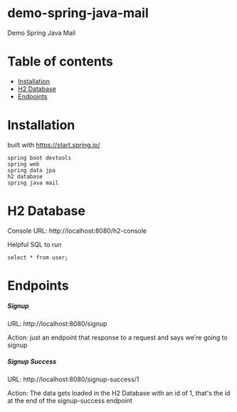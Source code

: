 # demo-spring-java-mail
Demo Spring Java Mail

Table of contents
=================
<!--ts-->
   * [Installation](#installation)
   * [H2 Database](#h2-database)
   * [Endpoints](#endpoints)
<!--te-->

Installation
============

built with https://start.spring.io/

```
spring boot devtools
spring web
spring data jpa
h2 database
spring java mail
```

H2 Database
============
Console URL: http://localhost:8080/h2-console

Helpful SQL to run
```
select * from user;
```

Endpoints
============

##### Signup

URL: http://localhost:8080/signup

Action: just an endpoint that response to a request and says we're going to signup

##### Signup Success
URL: http://localhost:8080/signup-success/1

Action: The data gets loaded in the H2 Database with an id of 1, that's the id at the end of the signup-success endpoint 
